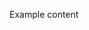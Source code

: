 <script context="module" lang="ts">
    import type { BlogFrontmatter } from '$lib/blog/types';

    export const metadata: BlogFrontmatter = {
        title: 'Example Post',
        date: '2023-11-12'
    }
</script>

Example content
